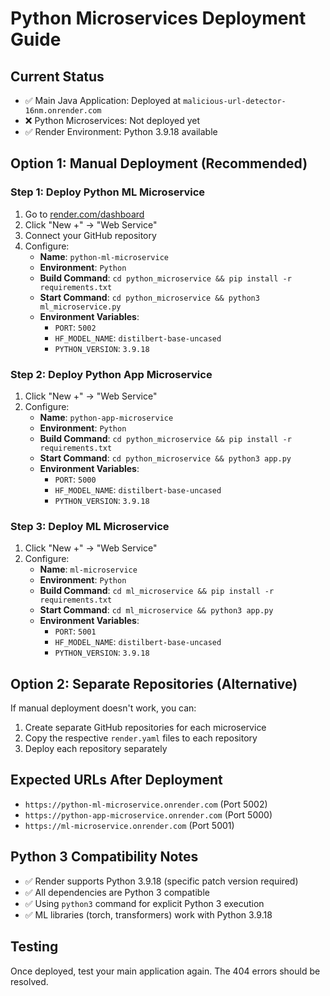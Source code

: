 # Python Microservices Deployment Guide

## Current Status
- ✅ Main Java Application: Deployed at `malicious-url-detector-16nm.onrender.com`
- ❌ Python Microservices: Not deployed yet
- ✅ Render Environment: Python 3.9.18 available

## Option 1: Manual Deployment (Recommended)

### Step 1: Deploy Python ML Microservice
1. Go to [render.com/dashboard](https://render.com/dashboard)
2. Click "New +" → "Web Service"
3. Connect your GitHub repository
4. Configure:
   - **Name**: `python-ml-microservice`
   - **Environment**: `Python`
   - **Build Command**: `cd python_microservice && pip install -r requirements.txt`
   - **Start Command**: `cd python_microservice && python3 ml_microservice.py`
   - **Environment Variables**:
     - `PORT`: `5002`
     - `HF_MODEL_NAME`: `distilbert-base-uncased`
     - `PYTHON_VERSION`: `3.9.18`

### Step 2: Deploy Python App Microservice
1. Click "New +" → "Web Service"
2. Configure:
   - **Name**: `python-app-microservice`
   - **Environment**: `Python`
   - **Build Command**: `cd python_microservice && pip install -r requirements.txt`
   - **Start Command**: `cd python_microservice && python3 app.py`
   - **Environment Variables**:
     - `PORT`: `5000`
     - `HF_MODEL_NAME`: `distilbert-base-uncased`
     - `PYTHON_VERSION`: `3.9.18`

### Step 3: Deploy ML Microservice
1. Click "New +" → "Web Service"
2. Configure:
   - **Name**: `ml-microservice`
   - **Environment**: `Python`
   - **Build Command**: `cd ml_microservice && pip install -r requirements.txt`
   - **Start Command**: `cd ml_microservice && python3 app.py`
   - **Environment Variables**:
     - `PORT`: `5001`
     - `HF_MODEL_NAME`: `distilbert-base-uncased`
     - `PYTHON_VERSION`: `3.9.18`

## Option 2: Separate Repositories (Alternative)

If manual deployment doesn't work, you can:
1. Create separate GitHub repositories for each microservice
2. Copy the respective `render.yaml` files to each repository
3. Deploy each repository separately

## Expected URLs After Deployment
- `https://python-ml-microservice.onrender.com` (Port 5002)
- `https://python-app-microservice.onrender.com` (Port 5000)
- `https://ml-microservice.onrender.com` (Port 5001)

## Python 3 Compatibility Notes
- ✅ Render supports Python 3.9.18 (specific patch version required)
- ✅ All dependencies are Python 3 compatible
- ✅ Using `python3` command for explicit Python 3 execution
- ✅ ML libraries (torch, transformers) work with Python 3.9.18

## Testing
Once deployed, test your main application again. The 404 errors should be resolved. 